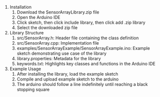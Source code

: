 1. Installation  
   1. Download the SensorArrayLibrary.zip file  
   2. Open the Arduino IDE  
   3. Click sketch, then click include library, then click add .zip library  
   4. Select the downloaded zip file  
2. Library Structure  
   1. src/SensorArray.h: Header file containing the class definition  
   2. src/SensorArray.cpp: Implementation file  
   3. examples/SensorArrayExample/SensorArrayExample.ino: Example sketch demonstrating use case of the library  
   4. library.properties: Metadata for the library  
   5. keywords.txt: Highlights key classes and functions in the Arduino IDE  
3. Example Usage  
   1. After installing the library, load the example sketch  
   2. Compile and upload example sketch to the arduino  
   3. The arduino should follow a line indefinitely until reaching a black stopping square